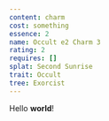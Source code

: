 ```yaml
---
content: charm
cost: something
essence: 2
name: Occult e2 Charm 3
rating: 2
requires: []
splat: Second Sunrise
trait: Occult
tree: Exorcist
---
```


Hello **world**!
